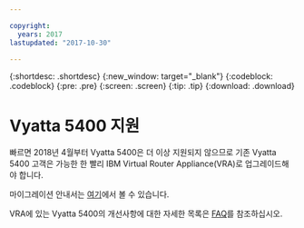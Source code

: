 ```yaml
---

copyright:
  years: 2017
lastupdated: "2017-10-30"

---
```


{:shortdesc: .shortdesc}
{:new_window: target="_blank"}
{:codeblock: .codeblock}
{:pre: .pre}
{:screen: .screen}
{:tip: .tip}
{:download: .download}

# Vyatta 5400 지원

빠르면 2018년 4월부터 Vyatta 5400은 더 이상 지원되지 않으므로 기존 Vyatta 5400 고객은 가능한 한 빨리 IBM Virtual Router Appliance(VRA)로 업그레이드해야 합니다. 

마이그레이션 안내서는 [여기](http://wpc.c320.edgecastcdn.net/00C320/Vyatta%205400%20to%20Virtual%20Router%20Appliance%20Upgrade%20Options.pdf)에서 볼 수 있습니다. 

VRA에 있는 Vyatta 5400의 개선사항에 대한 자세한 목록은 [FAQ](faqs.html#what-improvements-does-the-virtual-router-appliance-vyatta-5600-have-over-the-vyatta-5400-)를 참조하십시오. 
